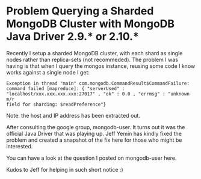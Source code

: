 # Problem Querying a Sharded MongoDB Cluster with MongoDB Java Driver 2.9.* or 2.10.*

Recently I setup a sharded MongoDB cluster, with each shard as single nodes
rather than replica-sets (not recommeded). The problem I was having is that
when I query the mongos instance, reusing some code I know works against a
single node I get:

    Exception in thread "main" com.mongodb.CommandResult$CommandFailure:
    command failed [mapreduce]: { "serverUsed" :
    "localhost/xxx.xxx.xxx.xxx:27017" , "ok" : 0.0 , "errmsg" : "unknown m/r
    field for sharding: $readPreference"}

Note: the host and IP address has been extracted out.

After consulting the google group, mongodb-user. It turns out it was the
official Java Driver that was playing up. Jeff Yemin has kindly fixed the
problem and created a snapshot of the fix here for those who might be
interested.

You can have a look at the question I posted on mongodb-user here.

Kudos to Jeff for helping in such short notice :)
